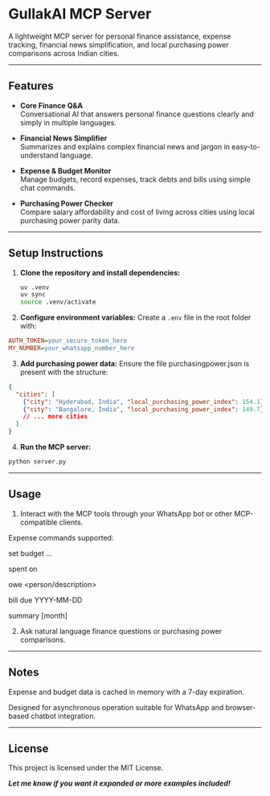 # GullakAI MCP Server

A lightweight MCP server for personal finance assistance, expense tracking, financial news simplification, and local purchasing power comparisons across Indian cities.

---

## Features

- **Core Finance Q&A**  
  Conversational AI that answers personal finance questions clearly and simply in multiple languages.

- **Financial News Simplifier**  
  Summarizes and explains complex financial news and jargon in easy-to-understand language.

- **Expense & Budget Monitor**  
  Manage budgets, record expenses, track debts and bills using simple chat commands.

- **Purchasing Power Checker**  
  Compare salary affordability and cost of living across cities using local purchasing power parity data.

---

## Setup Instructions

1. **Clone the repository and install dependencies:**

   ```bash
   uv .venv
   uv sync
   source .venv/activate
   ```

2. **Configure environment variables:**
Create a ```.env``` file in the root folder with:

```ini
AUTH_TOKEN=your_secure_token_here
MY_NUMBER=your_whatsapp_number_here
```

3. **Add purchasing power data:**
Ensure the file purchasingpower.json is present with the structure:

```json
{
  "cities": [
    {"city": "Hyderabad, India", "local_purchasing_power_index": 154.1},
    {"city": "Bangalore, India", "local_purchasing_power_index": 149.7}
    // ... more cities
  ]
}
```

4. **Run the MCP server:**

```bash
python server.py
```

---

## Usage
1. Interact with the MCP tools through your WhatsApp bot or other MCP-compatible clients.

Expense commands supported:

set budget <month> <category1> <amount1> ...

spent <amount> on <category>

owe <person/description> <amount>

bill <description> <amount> due YYYY-MM-DD

summary [month]

2. Ask natural language finance questions or purchasing power comparisons.

---

## Notes

Expense and budget data is cached in memory with a 7-day expiration.

Designed for asynchronous operation suitable for WhatsApp and browser-based chatbot integration.

---

## License
This project is licensed under the MIT License.



***Let me know if you want it expanded or more examples included!***
